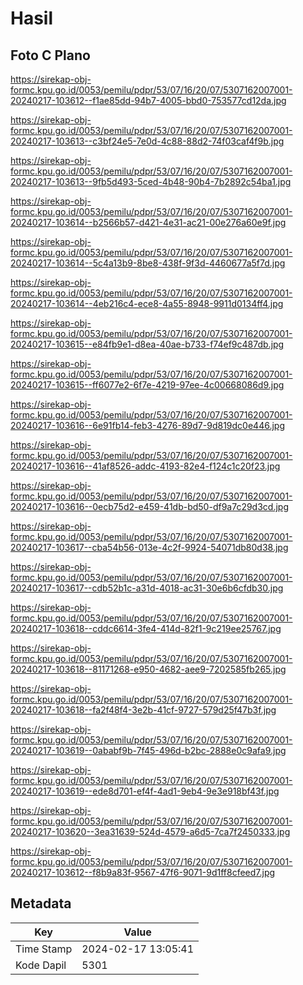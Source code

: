 # Hasil

## Foto C Plano

https://sirekap-obj-formc.kpu.go.id/0053/pemilu/pdpr/53/07/16/20/07/5307162007001-20240217-103612--f1ae85dd-94b7-4005-bbd0-753577cd12da.jpg

https://sirekap-obj-formc.kpu.go.id/0053/pemilu/pdpr/53/07/16/20/07/5307162007001-20240217-103613--c3bf24e5-7e0d-4c88-88d2-74f03caf4f9b.jpg

https://sirekap-obj-formc.kpu.go.id/0053/pemilu/pdpr/53/07/16/20/07/5307162007001-20240217-103613--9fb5d493-5ced-4b48-90b4-7b2892c54ba1.jpg

https://sirekap-obj-formc.kpu.go.id/0053/pemilu/pdpr/53/07/16/20/07/5307162007001-20240217-103614--b2566b57-d421-4e31-ac21-00e276a60e9f.jpg

https://sirekap-obj-formc.kpu.go.id/0053/pemilu/pdpr/53/07/16/20/07/5307162007001-20240217-103614--5c4a13b9-8be8-438f-9f3d-4460677a5f7d.jpg

https://sirekap-obj-formc.kpu.go.id/0053/pemilu/pdpr/53/07/16/20/07/5307162007001-20240217-103614--4eb216c4-ece8-4a55-8948-9911d0134ff4.jpg

https://sirekap-obj-formc.kpu.go.id/0053/pemilu/pdpr/53/07/16/20/07/5307162007001-20240217-103615--e84fb9e1-d8ea-40ae-b733-f74ef9c487db.jpg

https://sirekap-obj-formc.kpu.go.id/0053/pemilu/pdpr/53/07/16/20/07/5307162007001-20240217-103615--ff6077e2-6f7e-4219-97ee-4c00668086d9.jpg

https://sirekap-obj-formc.kpu.go.id/0053/pemilu/pdpr/53/07/16/20/07/5307162007001-20240217-103616--6e91fb14-feb3-4276-89d7-9d819dc0e446.jpg

https://sirekap-obj-formc.kpu.go.id/0053/pemilu/pdpr/53/07/16/20/07/5307162007001-20240217-103616--41af8526-addc-4193-82e4-f124c1c20f23.jpg

https://sirekap-obj-formc.kpu.go.id/0053/pemilu/pdpr/53/07/16/20/07/5307162007001-20240217-103616--0ecb75d2-e459-41db-bd50-df9a7c29d3cd.jpg

https://sirekap-obj-formc.kpu.go.id/0053/pemilu/pdpr/53/07/16/20/07/5307162007001-20240217-103617--cba54b56-013e-4c2f-9924-54071db80d38.jpg

https://sirekap-obj-formc.kpu.go.id/0053/pemilu/pdpr/53/07/16/20/07/5307162007001-20240217-103617--cdb52b1c-a31d-4018-ac31-30e6b6cfdb30.jpg

https://sirekap-obj-formc.kpu.go.id/0053/pemilu/pdpr/53/07/16/20/07/5307162007001-20240217-103618--cddc6614-3fe4-414d-82f1-9c219ee25767.jpg

https://sirekap-obj-formc.kpu.go.id/0053/pemilu/pdpr/53/07/16/20/07/5307162007001-20240217-103618--81171268-e950-4682-aee9-7202585fb265.jpg

https://sirekap-obj-formc.kpu.go.id/0053/pemilu/pdpr/53/07/16/20/07/5307162007001-20240217-103618--fa2f48f4-3e2b-41cf-9727-579d25f47b3f.jpg

https://sirekap-obj-formc.kpu.go.id/0053/pemilu/pdpr/53/07/16/20/07/5307162007001-20240217-103619--0ababf9b-7f45-496d-b2bc-2888e0c9afa9.jpg

https://sirekap-obj-formc.kpu.go.id/0053/pemilu/pdpr/53/07/16/20/07/5307162007001-20240217-103619--ede8d701-ef4f-4ad1-9eb4-9e3e918bf43f.jpg

https://sirekap-obj-formc.kpu.go.id/0053/pemilu/pdpr/53/07/16/20/07/5307162007001-20240217-103620--3ea31639-524d-4579-a6d5-7ca7f2450333.jpg

https://sirekap-obj-formc.kpu.go.id/0053/pemilu/pdpr/53/07/16/20/07/5307162007001-20240217-103612--f8b9a83f-9567-47f6-9071-9d1ff8cfeed7.jpg


## Metadata

| Key        | Value               |
| ---------- | ------------------- |
| Time Stamp | 2024-02-17 13:05:41 |
| Kode Dapil | 5301                |



